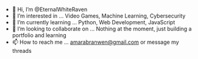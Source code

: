 - 👋 Hi, I’m @EternalWhiteRaven
- 👀 I’m interested in ...
Video Games,
Machine Learning,
Cybersecurity
- 🌱 I’m currently learning ...
Python,
Web Development,
JavaScript
- 💞️ I’m looking to collaborate on ...
Nothing at the moment, just building a portfolio and learning
- 📫 How to reach me ...
amarabranwen@gmail.com
or message my threads
<!---
EternalWhiteRaven/EternalWhiteRaven is a ✨ special ✨ repository because its `README.md` (this file) appears on your GitHub profile.
You can click the Preview link to take a look at your changes.
--->
